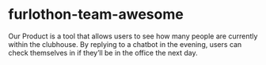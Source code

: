 # furlothon-team-awesome
Our Product is a tool that allows users to see how many people are currently within the clubhouse. By replying to a chatbot in the evening, users can check themselves in if they’ll be in the office the next day.
